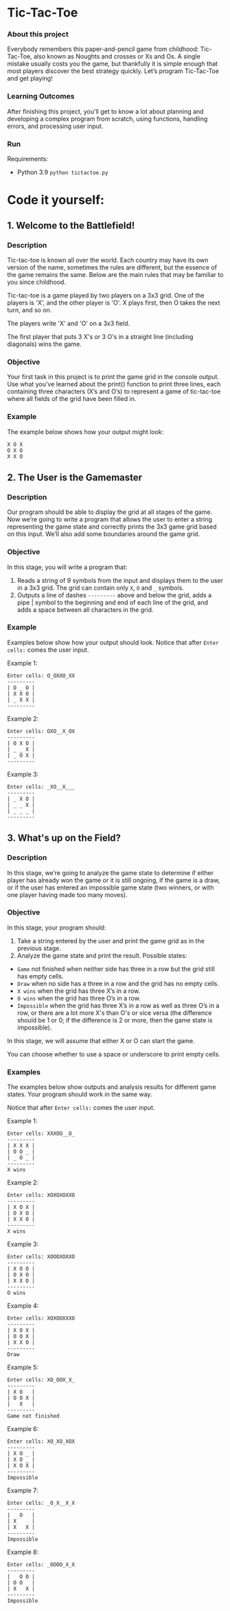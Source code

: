 # Tic-Tac-Toe

### About this project
Everybody remembers this paper-and-pencil game from childhood: Tic-Tac-Toe, also known as Noughts and crosses or Xs and Os. A single mistake usually costs you the game, but thankfully it is simple enough that most players discover the best strategy quickly. Let’s program Tic-Tac-Toe and get playing!

### Learning Outcomes
After finishing this project, you'll get to know a lot about planning and developing a complex program from scratch, using functions, handling errors, and processing user input.

### Run

Requirements:
- Python 3.9
`python tictactoe.py`

# Code it yourself:

## 1. Welcome to the Battlefield!

### Description

Tic-tac-toe is known all over the world. Each country may have its own version of the name, sometimes the rules are different, but the essence of the game remains the same. Below are the main rules that may be familiar to you since childhood.

Tic-tac-toe is a game played by two players on a 3x3 grid. One of the players is 'X', and the other player is 'O'. X plays first, then O takes the next turn, and so on.

The players write 'X' and 'O' on a 3x3 field.

The first player that puts 3 X's or 3 O's in a straight line (including diagonals) wins the game.

### Objective

Your first task in this project is to print the game grid in the console output. Use what you’ve learned about the print() function to print three lines, each containing three characters (X’s and O’s) to represent a game of tic-tac-toe where all fields of the grid have been filled in. 

### Example

The example below shows how your output might look:
```
X O X
O X O
X X O 
```

## 2. The User is the Gamemaster

### Description

Our program should be able to display the grid at all stages of the game. Now we’re going to write a program that allows the user to enter a string representing the game state and correctly prints the 3x3 game grid based on this input. We’ll also add some boundaries around the game grid.

### Objective

In this stage, you will write a program that:

1. Reads a string of 9 symbols from the input and displays them to the user in a 3x3 grid. The grid can contain only `X`, `O` and `_` symbols.
2. Outputs a line of dashes `---------` above and below the grid, adds a pipe | symbol to the beginning and end of each line of the grid, and adds a space between all characters in the grid.

### Example

Examples below show how your output should look.
Notice that after `Enter cells:` comes the user input.

Example 1:
```
Enter cells: O_OXXO_XX
---------
| O _ O |
| X X O |
| _ X X |
---------
```
Example 2:
```
Enter cells: OXO__X_OX
---------
| O X O |
| _ _ X |
| _ O X |
---------
```
Example 3:
```
Enter cells: _XO__X___
---------
| _ X O |
| _ _ X |
| _ _ _ |
---------
```

## 3. What's up on the Field?

### Description

In this stage, we’re going to analyze the game state to determine if either player has already won the game or it is still ongoing, if the game is a draw, or if the user has entered an impossible game state (two winners, or with one player having made too many moves).

### Objective

In this stage, your program should:

1. Take a string entered by the user and print the game grid as in the previous stage.
2. Analyze the game state and print the result. Possible states:

* `Game` not finished when neither side has three in a row but the grid still has empty cells.
* `Draw` when no side has a three in a row and the grid has no empty cells.
* `X wins` when the grid has three X’s in a row.
* `O wins` when the grid has three O’s in a row.
* `Impossible` when the grid has three X’s in a row as well as three O’s in a row, or there are a lot more X's than O's or vice versa (the difference should be 1 or 0; if the difference is 2 or more, then the game state is impossible).

In this stage, we will assume that either X or O can start the game.

You can choose whether to use a space or underscore to print empty cells.

### Examples

The examples below show outputs and analysis results for different game states. Your program should work in the same way.

Notice that after `Enter cells:` comes the user input.

Example 1:
```
Enter cells: XXXOO__O_
---------
| X X X |
| O O _ |
| _ O _ |
---------
X wins
```
Example 2:
```
Enter cells: XOXOXOXXO
---------
| X O X |
| O X O |
| X X O |
---------
X wins
```
Example 3:
```
Enter cells: XOOOXOXXO
---------
| X O O |
| O X O |
| X X O |
---------
O wins
```
Example 4:
```
Enter cells: XOXOOXXXO
---------
| X O X |
| O O X |
| X X O |
---------
Draw
```
Example 5:
```
Enter cells: XO_OOX_X_
---------
| X O   |
| O O X |
|   X   |
---------
Game not finished
```
Example 6:
```
Enter cells: XO_XO_XOX
---------
| X O _ |
| X O _ |
| X O X |
---------
Impossible
```
Example 7:
```
Enter cells: _O_X__X_X
---------
|   O   |
| X     |
| X   X |
---------
Impossible
```
Example 8:
```
Enter cells: _OOOO_X_X
---------
|   O O |
| O O   |
| X   X |
---------
Impossible
```
